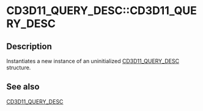 # CD3D11_QUERY_DESC::CD3D11_QUERY_DESC

## Description

Instantiates a new instance of an uninitialized [CD3D11_QUERY_DESC](https://learn.microsoft.com/previous-versions/windows/desktop/legacy/jj151648(v=vs.85)) structure.

## See also

[CD3D11_QUERY_DESC](https://learn.microsoft.com/previous-versions/windows/desktop/legacy/jj151648(v=vs.85))